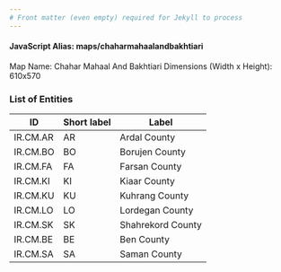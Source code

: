 ```yaml
---
# Front matter (even empty) required for Jekyll to process
---
```


#### JavaScript Alias: maps/chaharmahaalandbakhtiari

Map Name: Chahar Mahaal And Bakhtiari
Dimensions (Width x Height): 610x570





### List of Entities

ID | Short label | Label
---|---|---|
IR.CM.AR|AR|Ardal County
IR.CM.BO|BO|Borujen County
IR.CM.FA|FA|Farsan County
IR.CM.KI|KI|Kiaar County
IR.CM.KU|KU|Kuhrang County
IR.CM.LO|LO|Lordegan County
IR.CM.SK|SK|Shahrekord County
IR.CM.BE|BE|Ben County
IR.CM.SA|SA|Saman County